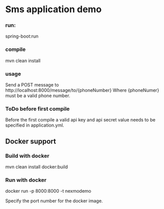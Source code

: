 # Sms application demo
### run:
spring-boot:run

### compile
mvn clean install

### usage
Send a POST message to http://localhost:8000/message/to/{phoneNumber}
Where {phoneNumer} must be a valid phone number.

### ToDo before first compile
Before the first compile a valid api key and api secret value needs to be specified in application.yml.

## Docker support
### Build with docker
mvn clean install docker:build
### Run with docker
docker run -p 8000:8000 -t nexmodemo

Specify the port number for the docker image.